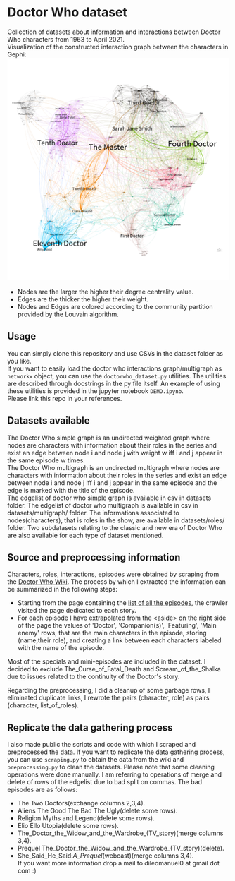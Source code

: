 # Doctor Who dataset
Collection of datasets about information and interactions between Doctor Who characters from 1963 to April 2021.  
Visualization of the constructed interaction graph between the characters in Gephi:
![doctorwho-simplegraph-gephi](img/doctorwho-simplegraph-gephi.png)
- Nodes are the larger the higher their degree centrality value.  
- Edges are the thicker the higher their weight.  
- Nodes and Edges are colored according to the community partition provided by the Louvain algorithm.  
## Usage
You can simply clone this repository and use CSVs in the dataset folder as you like.  
If you want to easily load the doctor who interactions graph/multigraph as ``networkx`` object, you can use the ``doctorwho_dataset.py`` utilities. The utilities are described through docstrings in the py file itself. An example of using these utilities is provided in the jupyter notebook ``DEMO.ipynb``.  
Please link this repo in your references.
## Datasets available
The Doctor Who simple graph is an undirected weighted graph where nodes are characters with information about their roles in the series and exist an edge between node i and node j with weight w iff i and j appear in the same episode w times.  
The Doctor Who multigraph is an undirected multigraph where nodes are characters with information about their roles in the series and exist an edge between node i and node j iff i and j appear in the same episode and the edge is marked with the title of the episode.  
The edgelist of doctor who simple graph is available in csv in datasets folder. The edgelist of doctor who multigraph is available in csv in datasets/multigraph/ folder. The informations associated to nodes(characters), that is roles in the show, are available in datasets/roles/ folder. Two subdatasets relating to the classic and new era of Doctor Who are also available for each type of dataset mentioned.  
## Source and preprocessing information
Characters, roles, interactions, episodes were obtained by scraping from the [Doctor Who Wiki](https://tardis.fandom.com/wiki/Doctor_Who_Wiki). The process by which I extracted the information can be summarized in the following steps:
- Starting from the page containing the [list of all the episodes](https://tardis.fandom.com/wiki/List_of_Doctor_Who_television_stories), the crawler visited the page dedicated to each story.  
- For each episode I have extrapolated from the \<aside\> on the right side of the page the values of 'Doctor', 'Companion(s)', 'Featuring', 'Main enemy' rows, that are the main characters in the episode, storing \(name,their role\), and creating a link between each characters labeled with the name of the episode.  

Most of the specials and mini-episodes are included in the dataset. I decided to exclude The\_Curse\_of\_Fatal\_Death and Scream\_of\_the\_Shalka due to issues related to the continuity of the Doctor's story.  

Regarding the preprocessing, I did a cleanup of some garbage rows, I eliminated duplicate links, I rewrote the pairs (character, role) as pairs (character, list\_of\_roles).  
## Replicate the data gathering process
I also made public the scripts and code with which I scraped and preprocessed the data. If you want to replicate the data gathering process, you can use ``scraping.py`` to obtain the data from the wiki and ``preprocessing.py`` to clean the datasets. Please note that some cleaning operations were done manually. I am referring to operations of merge and delete of rows of the edgelist due to bad split on commas. The bad episodes are as follows:
- The Two Doctors\(exchange columns 2,3,4\).  
- Aliens The Good The Bad The Ugly\(delete some rows\).  
- Religion Myths and Legend\(delete some rows\).  
- Elio Ello Utopia\(delete some rows\).  
- The_Doctor_the_Widow_and_the_Wardrobe_(TV_story)\(merge columns 3,4\).  
- Prequel The_Doctor_the_Widow_and_the_Wardrobe_(TV_story)\(delete\).  
- She_Said_He_Said:_A_Prequel_(webcast)\(merge columns 3,4\).  
If you want more information drop a mail to dileomanuel0 at gmail dot com :)
